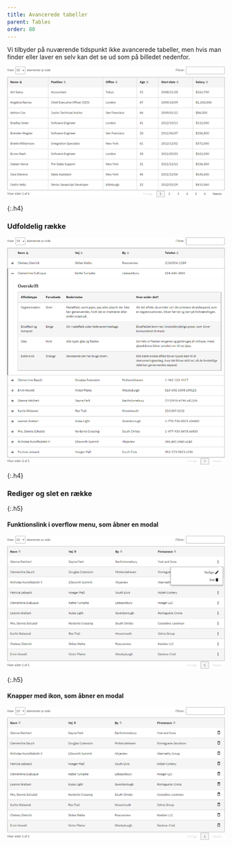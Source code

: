 ```yaml
---
title: Avancerede tabeller
parent: Tables
order: 80
---
```


Vi tilbyder på nuværende tidspunkt ikke avancerede tabeller, men hvis man finder eller laver en selv kan det se ud som på billedet nedenfor.

<div><img src="/assets/img/components/advanced-table.png" class="outer-border-box p-4" alt="Eksempel på, hvordan en avanceret tabel kan se ud" /></div>

{:.h4}
### Udfoldelig række
<div><img src="/assets/img/components/advanced-table-expandable-row.png" class="outer-border-box p-4" alt="Eksempel på, hvordan en avanceret tabel med udfoldelige rækker kan se ud" /></div>

{:.h4}
### Rediger og slet en række

{:.h5}
#### Funktionslink i overflow menu, som åbner en modal
<div><img src="/assets/img/components/advanced-table-edit-overflowmenu.png" class="outer-border-box p-4" alt="Eksempel på, hvordan en avanceret tabel med rediger og slet muligheder i en overflowmenu kan se ud" /></div>

{:.h5}
#### Knapper med ikon, som åbner en modal
<div><img src="/assets/img/components/advanced-table-edit-button.png" class="outer-border-box p-4" alt="Eksempel på, hvordan en avanceret tabel med slet knap kan se ud" /></div>